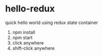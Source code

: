 # hello-redux
quick hello world using redux state container

1. npm install
1. npm start
1. click anywhere
1. shift-click anywhere
